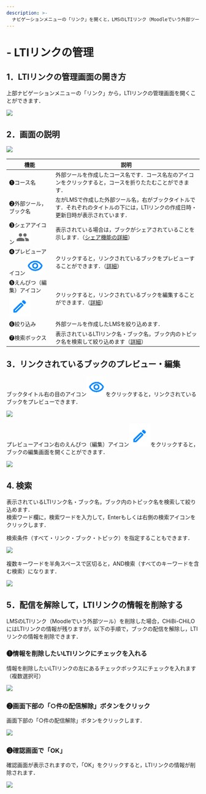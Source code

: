 ```yaml
---
description: >-
  ナビゲーションメニューの「リンク」を開くと，LMSのLTIリンク（Moodleでいう外部ツール）で配信設定を行ったブックのプレビュー・編集が行なえます．また，LMSのLTIリンクを削除した場合，CHiBi-CHiLOにはLTIリンクの情報が残りますが，「リンク」の画面では，その情報を削除できます．
---
```


# - LTIリンクの管理

## 1．LTIリンクの管理画面の開き方

上部ナビゲーションメニューの「リンク」から，LTIリンクの管理画面を開くことができます．

![](../.gitbook/assets/lti-link\_01.png)

## 2．画面の説明

![](../.gitbook/assets/lti-link\_02.png)

| 機能                                                                             | 説明                                                                                  |
| ------------------------------------------------------------------------------ | ----------------------------------------------------------------------------------- |
| ❶コース名                                                                          | 外部ツールを作成したコース名です．コース名左のアイコンをクリックすると，コースを折りたたむことができます．                               |
| ❷外部ツール，ブック名                                                                    | 左がLMSで作成した外部ツール名，右がブックタイトルです．それぞれのタイトルの下には，LTIリンクの作成日時・更新日時が表示されています．               |
| ❸シェアアイコン<img src="../.gitbook/assets/share.png" alt="" data-size="line">       | 表示されている場合は，ブックがシェアされていることを示します．（[シェア機能の詳細](share.md)）                               |
| ❹プレビューアイコン<img src="../.gitbook/assets/preview.png" alt="" data-size="line">   | クリックすると，リンクされているブックをプレビューすることができます．（[詳細](lti-link.md#3rinkusareteirubukkunopureby)） |
| ❺えんぴつ（編集）アイコン<img src="../.gitbook/assets/pencil.png" alt="" data-size="line"> | クリックすると，リンクされているブックを編集することができます．（[詳細](lti-link.md#3rinkusareteirubukkunopureby)）    |
| ❻絞り込み                                                                          | 外部ツールを作成したLMSを絞り込めます．                                                               |
| ❼検索ボックス                                                                        | 表示されているLTIリンク名・ブック名，ブック内のトピック名を検索して絞り込めます（[詳細](lti-link.md#4.-jian-suo)）            |

## 3．リンクされているブックのプレビュー・編集

ブックタイトル右の目のアイコン<img src="../.gitbook/assets/preview.png" alt="" data-size="line">をクリックすると，リンクされているブックをプレビューできます．

![](../.gitbook/assets/lti-link\_03.png)

プレビューアイコン右のえんぴつ（編集）アイコン<img src="../.gitbook/assets/pencil.png" alt="" data-size="line">をクリックすると，ブックの編集画面を開くことができます．

![](../.gitbook/assets/lti-link\_04.png)

## 4. 検索

表示されているLTIリンク名・ブック名，ブック内のトピック名を検索して絞り込めます．\
検索ワード欄に，検索ワードを入力して，Enterもしくは右側の検索アイコンをクリックします．

検索条件（すべて・リンク・ブック・トピック）を指定することもできます．

![](../.gitbook/assets/lti-link\_05.png)

複数キーワードを半角スペースで区切ると，AND検索（すべてのキーワードを含む検索）になります．

![](../.gitbook/assets/lti-link\_06.png)

## 5．配信を解除して，LTIリンクの情報を削除する

LMSのLTIリンク（Moodleでいう外部ツール）を削除した場合，CHiBi-CHiLOにはLTIリンクの情報が残りますが，以下の手順で，ブックの配信を解除し，LTIリンクの情報を削除できます．

### ❶情報を削除したいLTIリンクにチェックを入れる

情報を削除したいLTIリンクの左にあるチェックボックスにチェックを入れます（複数選択可）

![](../.gitbook/assets/lti-link\_07.png)

### ❷画面下部の「○件の配信解除」ボタンをクリック

画面下部の「○件の配信解除」ボタンをクリックします．

![](../.gitbook/assets/lti-link\_08.png)

### ❸確認画面で「OK」

確認画面が表示されますので，「OK」をクリックすると，LTIリンクの情報が削除されます．

![](../.gitbook/assets/lti-link\_09.png)
